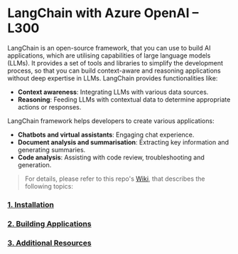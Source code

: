 # LangChain with Azure OpenAI – L300
LangChain is an open-source framework, that you can use to build AI applications, which are utilising capabilities of large language models (LLMs). It provides a set of tools and libraries to simplify the development process, so that you can build context-aware and reasoning applications without deep expertise in LLMs.
LangChain provides functionalities like:

-	**Context awareness**: Integrating LLMs with various data sources.
-	**Reasoning**: Feeding LLMs with contextual data to determine appropriate actions or responses.

LangChain framework helps developers to create various applications:
-	**Chatbots and virtual assistants**: Engaging chat experience.
-	**Document analysis and summarisation**: Extracting key information and generating summaries.
-	**Code analysis**: Assisting with code review, troubleshooting and generation.

> For details, please refer to this repo's [Wiki](https://github.com/LazaUK/AOAI-LangChain-Overview-SDKv1/wiki), that describes the following topics:
### [1. Installation](https://github.com/LazaUK/AOAI-LangChain-Overview-SDKv1/wiki/1.-Installation)
### [2. Building Applications](https://github.com/LazaUK/AOAI-LangChain-Overview-SDKv1/wiki/2.-Building-Applications)
### [3. Additional Resources](https://github.com/LazaUK/AOAI-LangChain-Overview-SDKv1/wiki/3.-Additional-Resources)

